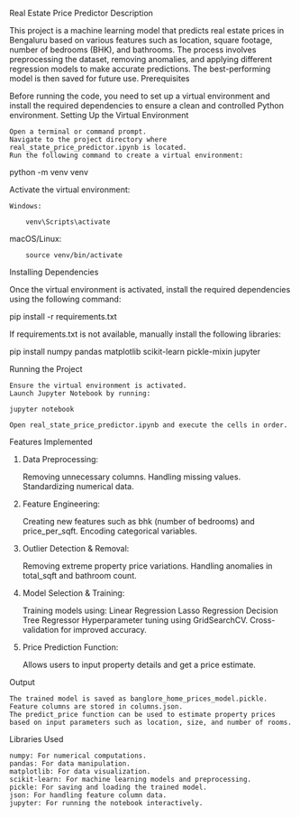 Real Estate Price Predictor
Description

This project is a machine learning model that predicts real estate prices in Bengaluru based on various features such as location, square footage, number of bedrooms (BHK), and bathrooms. The process involves preprocessing the dataset, removing anomalies, and applying different regression models to make accurate predictions. The best-performing model is then saved for future use.
Prerequisites

Before running the code, you need to set up a virtual environment and install the required dependencies to ensure a clean and controlled Python environment.
Setting Up the Virtual Environment

    Open a terminal or command prompt.
    Navigate to the project directory where real_state_price_predictor.ipynb is located.
    Run the following command to create a virtual environment:

python -m venv venv

Activate the virtual environment:

    Windows:

        venv\Scripts\activate

macOS/Linux:

        source venv/bin/activate

Installing Dependencies

Once the virtual environment is activated, install the required dependencies using the following command:

pip install -r requirements.txt

If requirements.txt is not available, manually install the following libraries:

pip install numpy pandas matplotlib scikit-learn pickle-mixin jupyter

Running the Project

    Ensure the virtual environment is activated.
    Launch Jupyter Notebook by running:

    jupyter notebook

    Open real_state_price_predictor.ipynb and execute the cells in order.

Features Implemented
1. Data Preprocessing:

    Removing unnecessary columns.
    Handling missing values.
    Standardizing numerical data.

2. Feature Engineering:

    Creating new features such as bhk (number of bedrooms) and price_per_sqft.
    Encoding categorical variables.

3. Outlier Detection & Removal:

    Removing extreme property price variations.
    Handling anomalies in total_sqft and bathroom count.

4. Model Selection & Training:

    Training models using:
        Linear Regression
        Lasso Regression
        Decision Tree Regressor
    Hyperparameter tuning using GridSearchCV.
    Cross-validation for improved accuracy.

5. Price Prediction Function:

    Allows users to input property details and get a price estimate.

Output

    The trained model is saved as banglore_home_prices_model.pickle.
    Feature columns are stored in columns.json.
    The predict_price function can be used to estimate property prices based on input parameters such as location, size, and number of rooms.

Libraries Used

    numpy: For numerical computations.
    pandas: For data manipulation.
    matplotlib: For data visualization.
    scikit-learn: For machine learning models and preprocessing.
    pickle: For saving and loading the trained model.
    json: For handling feature column data.
    jupyter: For running the notebook interactively.
